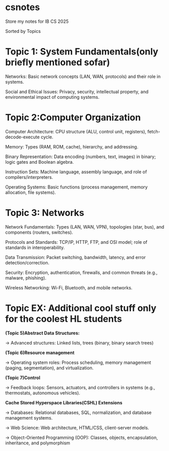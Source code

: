 # csnotes
Store my notes for IB CS 2025

Sorted by Topics

# Topic 1: System Fundamentals(only briefly mentioned sofar)

Networks: Basic network concepts (LAN, WAN, protocols) and their role in systems.

Social and Ethical Issues: Privacy, security, intellectual property, and environmental impact of computing systems.

# Topic 2:Computer Organization

Computer Architecture: CPU structure (ALU, control unit, registers), fetch-decode-execute cycle.

Memory: Types (RAM, ROM, cache), hierarchy, and addressing.

Binary Representation: Data encoding (numbers, text, images) in binary; logic gates and Boolean algebra.

Instruction Sets: Machine language, assembly language, and role of compilers/interpreters.

Operating Systems: Basic functions (process management, memory allocation, file systems).

# Topic 3: Networks

Network Fundamentals: Types (LAN, WAN, VPN), topologies (star, bus), and components (routers, switches).

Protocols and Standards: TCP/IP, HTTP, FTP, and OSI model; role of standards in interoperability.

Data Transmission: Packet switching, bandwidth, latency, and error detection/correction.

Security: Encryption, authentication, firewalls, and common threats (e.g., malware, phishing).

Wireless Networking: Wi-Fi, Bluetooth, and mobile networks.

# Topic EX: Additional cool stuff only for the coolest HL students

**(Topic 5)Abstract Data Structures:**

-> Advanced structures: Linked lists, trees (binary, binary search trees)

**(Topic 6)Resource management**

-> Operating system roles: Process scheduling, memory management (paging, segmentation), and virtualization.

**(Topic 7)Control**

-> Feedback loops: Sensors, actuators, and controllers in systems (e.g., thermostats, autonomous vehicles).

**Cache Stored Hyperspace Libraries(CSHL) Extensions**

-> Databases: Relational databases, SQL, normalization, and database management systems.

-> Web Science: Web architecture, HTML/CSS, client-server models.

-> Object-Oriented Programming (OOP): Classes, objects, encapsulation, inheritance, and polymorphism
